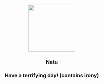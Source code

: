 <p align="center">
    <img src="https://raw.githubusercontent.com/PokeAPI/sprites/master/sprites/pokemon/177.png" width="150" height="150">
</p>
<h3 align="center"> <b>Natu</b></h3>
<h3 align="center">Have a terrifying day! (contains irony)</h3>

